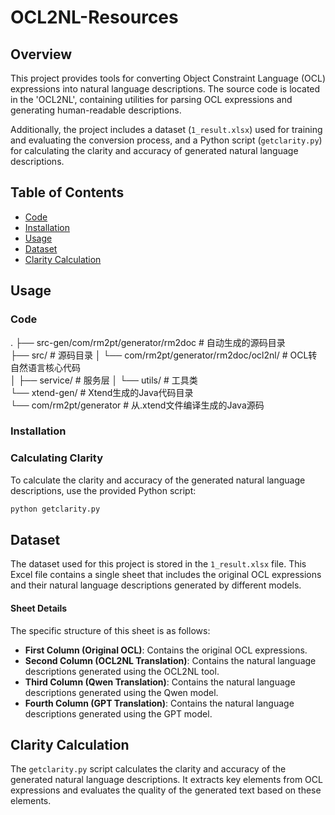 # OCL2NL-Resources

## Overview

This project provides tools for converting Object Constraint Language (OCL) expressions into natural language descriptions. The source code is located in the 'OCL2NL', containing utilities for parsing OCL expressions and generating human-readable descriptions.

Additionally, the project includes a dataset (`1_result.xlsx`) used for training and evaluating the conversion process, and a Python script (`getclarity.py`) for calculating the clarity and accuracy of generated natural language descriptions.

## Table of Contents

- [Code](#code)
- [Installation](#installation)
- [Usage](#usage)
- [Dataset](#dataset)
- [Clarity Calculation](#clarity-calculation)

## Usage

### Code
.
├── src-gen/com/rm2pt/generator/rm2doc                 # 自动生成的源码目录  
├── src/                                               # 源码目录
│   └── com/rm2pt/generator/rm2doc/ocl2nl/             # OCL转自然语言核心代码           
│       ├── service/                                   # 服务层
│       └── utils/                                     # 工具类  
└── xtend-gen/                                         # Xtend生成的Java代码目录  
    └── com/rm2pt/generator                            # 从.xtend文件编译生成的Java源码  

### Installation


### Calculating Clarity

To calculate the clarity and accuracy of the generated natural language descriptions, use the provided Python script:

```bash
python getclarity.py
```

## Dataset

The dataset used for this project is stored in the `1_result.xlsx` file. This Excel file contains a single sheet that includes the original OCL expressions and their natural language descriptions generated by different models.

#### Sheet Details

The specific structure of this sheet is as follows:

- **First Column (Original OCL)**: Contains the original OCL expressions.
- **Second Column (OCL2NL Translation)**: Contains the natural language descriptions generated using the OCL2NL tool.
- **Third Column (Qwen Translation)**: Contains the natural language descriptions generated using the Qwen model.
- **Fourth Column (GPT Translation)**: Contains the natural language descriptions generated using the GPT model.

## Clarity Calculation

The `getclarity.py` script calculates the clarity and accuracy of the generated natural language descriptions. It extracts key elements from OCL expressions and evaluates the quality of the generated text based on these elements.

